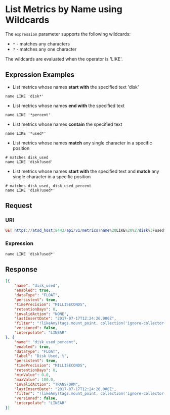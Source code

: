 # List Metrics by Name using Wildcards

The `expression` parameter supports the following wildcards:

* `*` - matches any characters
* `?` - matches any one character

The wildcards are evaluated when the operator is 'LIKE'.

## Expression Examples

* List metrics whose names **start with** the specified text 'disk'

```
name LIKE 'disk*'
```

* List metrics whose names **end with** the specified text

```
name LIKE '*percent'
```

* List metrics whose names **contain** the specified text

```
name LIKE '*used*'
```

* List metrics whose names **match** any single character in a specific position

```
# matches disk_used
name LIKE 'disk?used'
```

* List metrics whose names **start with** the specified text and **match** any single character in a specific position

```
# matches disk_used, disk_used_percent
name LIKE 'disk?used*'
```

## Request

### URI
```elm
GET https://atsd_host:8443/api/v1/metrics?name%20LIKE%20%27disk%3Fused*%27
```

### Expression

```
name LIKE 'disk?used*'
```

## Response

```json
[{
	"name": "disk_used",
	"enabled": true,
	"dataType": "FLOAT",
	"persistent": true,
	"timePrecision": "MILLISECONDS",
	"retentionDays": 0,
	"invalidAction": "NONE",
	"lastInsertDate": "2017-07-17T12:24:26.000Z",
	"filter": "!likeAny(tags.mount_point, collection('ignore-collector-mount-points'))",
	"versioned": false,
	"interpolate": "LINEAR"
}, {
	"name": "disk_used_percent",
	"enabled": true,
	"dataType": "FLOAT",
	"label": "Disk Used, %",
	"persistent": true,
	"timePrecision": "MILLISECONDS",
	"retentionDays": 0,
	"minValue": 0.0,
	"maxValue": 100.0,
	"invalidAction": "TRANSFORM",
	"lastInsertDate": "2017-07-17T12:24:26.000Z",
	"filter": "!likeAny(tags.mount_point, collection('ignore-collector-mount-points'))",
	"versioned": false,
	"interpolate": "LINEAR"
}]
```

